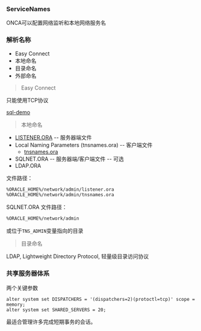 

### ServiceNames

ONCA可以配置网络监听和本地网络服务名


### 解析名称

- Easy Connect
- 本地命名
- 目录命名
- 外部命名

> Easy Connect

只能使用TCP协议

[sql-demo](../../scripts/mgmt/login/login.sql)

> 本地命名

- [LISTENER.ORA](../../scripts/mgmt/network/listener.ora)  -- 服务器端文件
- Local Naming Parameters (tnsnames.ora)  -- 客户端文件
  - [tnsnames.ora](../../scripts/mgmt/network/tnsnames.ora)
- SQLNET.ORA  -- 服务器端/客户端文件  -- 可选
- LDAP.ORA


文件路径：
```bash
%ORACLE_HOME%/network/admin/listener.ora
%ORACLE_HOME%/network/admin/tnsnames.ora 
```

SQLNET.ORA 文件路径：
```bash
%ORACLE_HOME%/network/admin
```
或位于`TNS_ADMIN`变量指向的目录


> 目录命名

LDAP, Lightweight Directory Protocol, 轻量级目录访问协议



### 共享服务器体系

两个关键参数

```oracle
alter system set DISPATCHERS = '(dispatchers=2)(protoctl=tcp)' scope = memory;
alter system set SHARED_SERVERS = 20;
```

最适合管理许多完成短期事务的会话。


